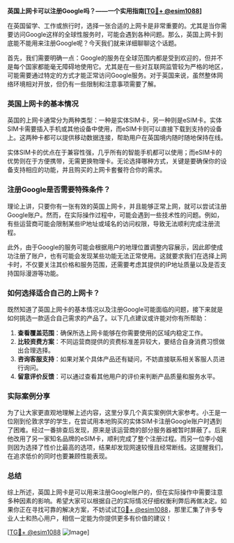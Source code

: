 **英国上网卡可以注册Google吗？——一个实用指南[[TG💪+ @esim1088](https://t.me/s/esim1088)]**

在英国留学、工作或旅行时，选择一张合适的上网卡是非常重要的。尤其是当你需要访问Google这样的全球性服务时，可能会遇到各种问题。那么，英国上网卡到底能不能用来注册Google呢？今天我们就来详细聊聊这个话题。

首先，我们需要明确一点：Google的服务在全球范围内都是受到欢迎的，但并不是每个国家都能毫无障碍地使用它。尤其是在一些对互联网监管较为严格的地区，可能需要通过特定的方式才能正常访问Google服务。对于英国来说，虽然整体网络环境相对开放，但仍有一些限制和注意事项需要了解。

### 英国上网卡的基本情况

英国的上网卡通常分为两种类型：一种是实体SIM卡，另一种则是eSIM卡。实体SIM卡需要插入手机或其他设备中使用，而eSIM卡则可以直接下载到支持的设备上。这两种卡都可以提供移动数据连接，帮助用户在英国境内随时随地保持在线。

实体SIM卡的优点在于兼容性强，几乎所有的智能手机都可以使用；而eSIM卡的优势则在于方便携带，无需更换物理卡。无论选择哪种方式，关键是要确保你的设备支持相应的功能，并且购买的上网卡套餐符合你的需求。

### 注册Google是否需要特殊条件？

理论上讲，只要你有一张有效的英国上网卡，并且能够正常上网，就可以尝试注册Google账户。然而，在实际操作过程中，可能会遇到一些技术性的问题。例如，有些运营商可能会限制某些IP地址或域名的访问权限，导致无法顺利完成注册流程。

此外，由于Google的服务可能会根据用户的地理位置调整内容展示，因此即使成功注册了账户，也有可能会发现某些功能无法正常使用。这就要求我们在选择上网卡时，不仅要关注其价格和服务范围，还需要考虑其提供的IP地址质量以及是否支持国际漫游等功能。

### 如何选择适合自己的上网卡？

既然知道了英国上网卡的基本情况以及注册Google可能面临的问题，接下来就是如何挑选一款适合自己需求的产品了。以下几点建议或许能对你有所帮助：

1. **查看覆盖范围**：确保所选上网卡能够在你需要使用的区域内稳定工作。
2. **比较资费方案**：不同运营商提供的资费标准差异较大，要结合自身消费习惯做出合理选择。
3. **咨询客服支持**：如果对某个具体产品还有疑问，不妨直接联系相关客服人员进行询问。
4. **留意评价反馈**：可以通过查看其他用户的评价来判断产品质量和服务水平。

### 实际案例分享

为了让大家更直观地理解上述内容，这里分享几个真实案例供大家参考。小王是一位刚到伦敦求学的学生，在尝试用本地购买的实体SIM卡注册Google账户时遇到了困难。经过一番排查后发现，原来是该运营商的部分服务器被暂时屏蔽了。后来他改用了另一家知名品牌的eSIM卡，顺利完成了整个注册过程。而另一位李小姐则因为选择了性价比最高的选项，结果却发现网速较慢且经常断线。这提醒我们，在追求低价的同时也要兼顾性能表现。

### 总结

综上所述，英国上网卡是可以用来注册Google账户的，但在实际操作中需要注意多种因素的影响。希望大家可以根据自己的实际情况仔细权衡利弊后再做决定。如果你正在寻找可靠的解决方案，不妨试试[TG💪+ @esim1088](https://t.me/s/esim1088)，那里汇集了许多专业人士和热心用户，相信一定能为你提供更多有价值的建议！

[[TG💪+ @esim1088](https://t.me/s/esim1088) ![Image](https://i.postimg.cc/4NQfJmqS/Snipaste-2025-05-13-00-14-12.png)]
